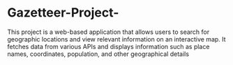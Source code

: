 # Gazetteer-Project-
This project is a web-based application that allows users to search for geographic locations and view relevant information on an interactive map. It fetches data from various APIs and displays information such as place names, coordinates, population, and other geographical details
